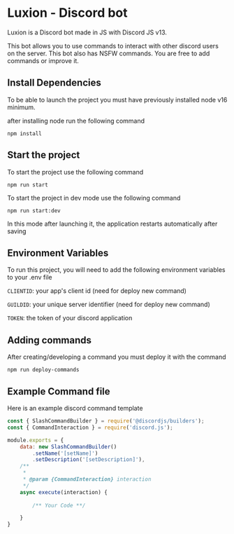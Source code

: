 # Luxion - Discord bot

Luxion is a Discord bot made in JS with Discord JS v13.

This bot allows you to use commands to interact with other discord users on the server.
This bot also has NSFW commands.
You are free to add commands or improve it.

## Install Dependencies

To be able to launch the project you must have previously installed node v16 minimum.

after installing node run the following command
```
npm install
```


## Start the project

To start the project use the following command
```
npm run start
```

To start the project in dev mode use the following command
```
npm run start:dev
```

In this mode after launching it, the application restarts automatically after saving
## Environment Variables

To run this project, you will need to add the following environment variables to your .env file

`CLIENTID`: your app's client id (need for deploy new command)

`GUILDID`: your unique server identifier (need for deploy new command)

`TOKEN`: the token of your discord application


## Adding commands

After creating/developing a command you must deploy it with the command
```
npm run deploy-commands
```
## Example Command file

Here is an example discord command template
```js
const { SlashCommandBuilder } = require('@discordjs/builders');
const { CommandInteraction } = require('discord.js');

module.exports = {
    data: new SlashCommandBuilder()
        .setName('[setName]')
        .setDescription('[setDescription]'),
    /**
     * 
     * @param {CommandInteraction} interaction
     */
    async execute(interaction) {
        
        /** Your Code **/

    }
}
```